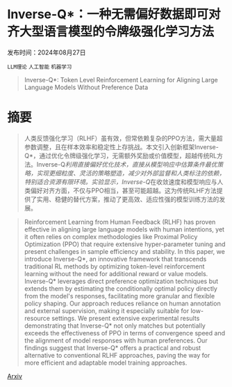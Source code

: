 # Inverse-Q*：一种无需偏好数据即可对齐大型语言模型的令牌级强化学习方法

发布时间：2024年08月27日

`LLM理论` `人工智能` `机器学习`

> Inverse-Q*: Token Level Reinforcement Learning for Aligning Large Language Models Without Preference Data

# 摘要

> 人类反馈强化学习（RLHF）虽有效，但常依赖复杂的PPO方法，需大量超参数调整，且在样本效率和稳定性上存挑战。本文引入创新框架Inverse-Q*，通过优化令牌级强化学习，无需额外奖励或价值模型，超越传统RL方法。Inverse-Q*利用直接偏好优化技术，直接从模型响应中估算条件最优策略，实现更细粒度、灵活的策略塑造，减少对外部监督和人类标注的依赖，特别适合资源有限环境。实验显示，Inverse-Q*在收敛速度和模型响应与人类偏好对齐方面，不仅与PPO相当，甚至可能超越。这为传统RLHF方法提供了实用、稳健的替代方案，推动了更高效、适应性强的模型训练方法的发展。

> Reinforcement Learning from Human Feedback (RLHF) has proven effective in aligning large language models with human intentions, yet it often relies on complex methodologies like Proximal Policy Optimization (PPO) that require extensive hyper-parameter tuning and present challenges in sample efficiency and stability. In this paper, we introduce Inverse-Q*, an innovative framework that transcends traditional RL methods by optimizing token-level reinforcement learning without the need for additional reward or value models. Inverse-Q* leverages direct preference optimization techniques but extends them by estimating the conditionally optimal policy directly from the model's responses, facilitating more granular and flexible policy shaping. Our approach reduces reliance on human annotation and external supervision, making it especially suitable for low-resource settings. We present extensive experimental results demonstrating that Inverse-Q* not only matches but potentially exceeds the effectiveness of PPO in terms of convergence speed and the alignment of model responses with human preferences. Our findings suggest that Inverse-Q* offers a practical and robust alternative to conventional RLHF approaches, paving the way for more efficient and adaptable model training approaches.

[Arxiv](https://arxiv.org/abs/2408.14874)